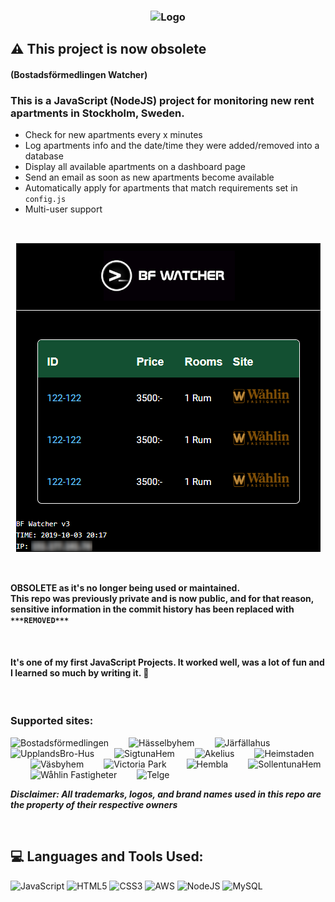 ### <p align="center"><img src="https://raw.githubusercontent.com/hassanila97/bf-watcher/master/src/img/png/small/logo.png" width="280" alt="Logo"></p>

## ⚠️ This project is now obsolete

#### (Bostadsförmedlingen Watcher)
### This is a JavaScript (NodeJS) project for monitoring new rent apartments in **Stockholm, Sweden**.

* Check for new apartments every x minutes
* Log apartments info and the date/time they were added/removed into a database
* Display all available apartments on a dashboard page
* Send an email as soon as new apartments become available
* Automatically apply for apartments that match requirements set in `config.js`
* Multi-user support

<br>

<p align="center"><img src="src/img/png/demo.png" alt="Demo Image"> </p>

<br>


**OBSOLETE as it's no longer being used or maintained.**\
**This repo was previously private and is now public, and for that reason, sensitive information in the commit history has been replaced with `***REMOVED***`**


<br>

#### It's one of my first JavaScript Projects. It worked well, was a lot of fun and I learned so much by writing it. 🚀

<br>

### Supported sites:

<img src="https://raw.githubusercontent.com/hassanila97/bf-watcher/master/src/img/png/small/bf.png" width="100" alt="Bostadsförmedlingen">&emsp;&emsp;
<img src="https://raw.githubusercontent.com/hassanila97/bf-watcher/master/src/img/png/small/hhem.png" width="100" alt="Hässelbyhem">&emsp;&emsp;
<img src="https://raw.githubusercontent.com/hassanila97/bf-watcher/master/src/img/png/small/jfhus.png" width="100" alt="Järfällahus">&emsp;&emsp;
<img src="https://raw.githubusercontent.com/hassanila97/bf-watcher/master/src/img/png/small/upbrohus.png" width="100" alt="UpplandsBro-Hus">&emsp;&emsp;
<img src="https://raw.githubusercontent.com/hassanila97/bf-watcher/master/src/img/png/small/sigtunahem.png" width="100" alt="SigtunaHem">&emsp;&emsp;
<img src="https://raw.githubusercontent.com/hassanila97/bf-watcher/master/src/img/png/small/akelius.png" width="100" alt="Akelius">&emsp;&emsp;
<img src="https://raw.githubusercontent.com/hassanila97/bf-watcher/master/src/img/png/small/heimstaden.png" width="100" alt="Heimstaden">&emsp;&emsp;
<img src="https://raw.githubusercontent.com/hassanila97/bf-watcher/master/src/img/png/small/vasbyhem.png" width="100" alt="Väsbyhem">&emsp;&emsp;
<img src="https://raw.githubusercontent.com/hassanila97/bf-watcher/master/src/img/png/small/vicpark.png" width="100" alt="Victoria Park">&emsp;&emsp;
<img src="https://raw.githubusercontent.com/hassanila97/bf-watcher/master/src/img/png/small/hembla.png" width="100" alt="Hembla">&emsp;&emsp;
<img src="https://raw.githubusercontent.com/hassanila97/bf-watcher/master/src/img/png/small/sollentunahem.png" width="100" alt="SollentunaHem">&emsp;&emsp;
<img src="https://raw.githubusercontent.com/hassanila97/bf-watcher/master/src/img/png/small/wahlin.png" width="100" alt="Wåhlin Fastigheter">&emsp;&emsp;
<img src="https://raw.githubusercontent.com/hassanila97/bf-watcher/master/src/img/png/small/telge.png" width="100" alt="Telge">


**_Disclaimer: All trademarks, logos, and brand names used in this repo are the property of their respective owners_**

<br>

## 💻 Languages and Tools Used:
![JavaScript](https://img.shields.io/badge/javascript-%23323330.svg?style=for-the-badge&logo=javascript&logoColor=%23F7DF1E) ![HTML5](https://img.shields.io/badge/html5-%23E34F26.svg?style=for-the-badge&logo=html5&logoColor=white) ![CSS3](https://img.shields.io/badge/css3-%231572B6.svg?style=for-the-badge&logo=css3&logoColor=white) ![AWS](https://img.shields.io/badge/AWS-%23FF9900.svg?style=for-the-badge&logo=amazon-aws&logoColor=white) ![NodeJS](https://img.shields.io/badge/node.js-6DA55F?style=for-the-badge&logo=node.js&logoColor=white) ![MySQL](https://img.shields.io/badge/mysql-%2300f.svg?style=for-the-badge&logo=mysql&logoColor=white)
